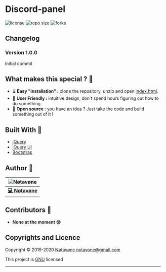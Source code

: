 # Discord-panel
![license](https://img.shields.io/github/license/notavone/life-helper.svg?style=for-the-badge)
![repo size](https://img.shields.io/github/repo-size/notavone/life-helper.svg?style=for-the-badge)
![forks](https://img.shields.io/github/stars/notavone/life-helper?style=for-the-badge)

## Changelog

### Version 1.0.0

Initial commit

## What makes this special ? 💎

*   ⌛ **Easy "installation" :** clone the repository, unzip and open [index.html](./index.html).
*   📌 **User Friendly :** intuitive design, don't spend hours figuring out how to do something.
*   👀 **Open source :** you have an idea ? Just take the code and build something out of it !

## Built With 🔧

*   [jQuery](https://jquery.com/)
*   [jQuery UI](https://jqueryui.com/)
*   [Bootstrap](https://getbootstrap.com/)

## Author 📝

| ![Nøtavøne](https://github.com/notavone.png?size=100) |
|:-----------------------------------------------------:|
| **[💻 Nøtavøne](https://github.com/notavone)**        |

## Contributors 📝

*   **None at the moment 😢**

## Copyrights and Licence

Copyright © 2019-2020 [Nøtavøne <notavone@gmail.com>](https://github.com/notavone)

This project is [GNU](https://github.com/Notavone/life-helper/blob/master/LICENSE) licensed

***